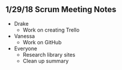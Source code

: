 ## 1/29/18 Scrum Meeting Notes

* Drake
    * Work on creating Trello
* Vanessa
    * Work on GitHub
* Everyone
    * Research library sites
    * Clean up summary
